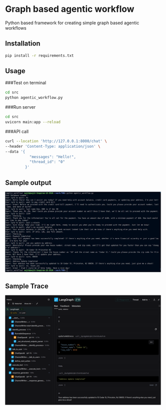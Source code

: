 # Graph based agentic workflow 

Python based framework for creating simple graph based agentic workflows

## Installation

```bash
pip install -r requirements.txt
```

## Usage

###Test on terminal
```bash
cd src
python agentic_workflow.py
```

###Run server
```bash
cd src
uvicorn main:app --reload
```

###API call
```bash
curl --location 'http://127.0.0.1:8000/chat' \
--header 'Content-Type: application/json' \
--data '{
           "messages": "Hello!",
           "thread_id": "0"
         }'
```

## Sample output
![sample conversation](https://github.com/Sujit27/agenticWorkflows/blob/main/output/agentic_conv_sample1.png)

## Sample Trace
![sample Langsmith Trace](https://github.com/Sujit27/agenticWorkflows/blob/main/output/agentic_graph_trace.png)
